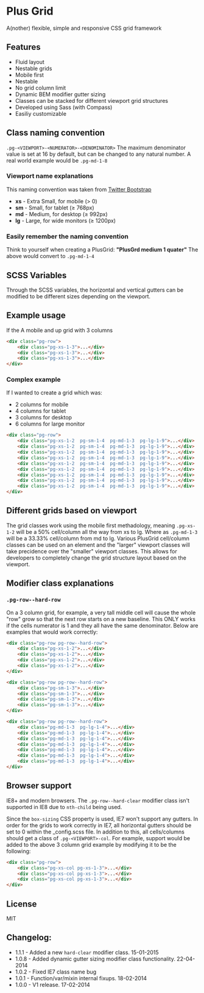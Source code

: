 # Plus Grid
A(nother) flexible, simple and responsive CSS grid framework

## Features
* Fluid layout
* Nestable grids
* Mobile first
* Nestable
* No grid column limit
* Dynamic BEM modifier gutter sizing
* Classes can be stacked for different viewport grid structures
* Developed using Sass (with Compass)
* Easiliy customizable

## Class naming convention
`.pg-<VIEWPORT>-<NUMERATOR>-<DENOMINATOR>`
The maximum denominator value is set at 16 by default, but can be changed to any natural number. A real world example would be `.pg-md-1-8`

### Viewport name explanations
This naming convention was taken from [Twitter Bootstrap](http://getbootstrap.com/)
* **xs** - Extra Small, for mobile (&gt; 0)
* **sm** - Small, for tablet (&ge; 768px)
* **md** - Medium, for desktop (&ge; 992px)
* **lg** - Large, for wide monitors (&ge; 1200px)

### Easily remember the naming convention
Think to yourself when creating a PlusGrid:
**"PlusGrd medium 1 quater"**
The above would convert to `.pg-md-1-4`

## SCSS Variables
Through the SCSS variables, the horizontal and vertical gutters can be modified to be different sizes depending on the viewport.

## Example usage
If the
A mobile and up grid with 3 columns
```html
<div class="pg-row">
    <div class="pg-xs-1-3">...</div>
    <div class="pg-xs-1-3">...</div>
    <div class="pg-xs-1-3">...</div>
</div>
```

### Complex example
If I wanted to create a grid which was:
* 2 columns for mobile
* 4 columns for tablet
* 3 columns for desktop
* 6 columns for large monitor

```html
<div class="pg-row">
    <div class="pg-xs-1-2  pg-sm-1-4  pg-md-1-3  pg-lg-1-9">...</div>
    <div class="pg-xs-1-2  pg-sm-1-4  pg-md-1-3  pg-lg-1-9">...</div>
    <div class="pg-xs-1-2  pg-sm-1-4  pg-md-1-3  pg-lg-1-9">...</div>
    <div class="pg-xs-1-2  pg-sm-1-4  pg-md-1-3  pg-lg-1-9">...</div>
    <div class="pg-xs-1-2  pg-sm-1-4  pg-md-1-3  pg-lg-1-9">...</div>
    <div class="pg-xs-1-2  pg-sm-1-4  pg-md-1-3  pg-lg-1-9">...</div>
    <div class="pg-xs-1-2  pg-sm-1-4  pg-md-1-3  pg-lg-1-9">...</div>
    <div class="pg-xs-1-2  pg-sm-1-4  pg-md-1-3  pg-lg-1-9">...</div>
    <div class="pg-xs-1-2  pg-sm-1-4  pg-md-1-3  pg-lg-1-9">...</div>
</div>
```

## Different grids based on viewport
The grid classes work using the mobile first methadology, meaning `.pg-xs-1-2` will be a 50% cell/column all the way from xs to lg. Where as `.pg-md-1-3` will be a 33.33% cell/column from md to lg. Various PlusGrid cell/column classes can be used on an element and the "larger" viewport classes will take precidence over the "smaller" viewport classes. This allows for developers to completely change the grid structure layout based on the viewport.

## Modifier class explanations
### `.pg-row--hard-row`
On a 3 column grid, for example, a very tall middle cell will cause the whole "row" grow so that the next row starts on a new baseline. This ONLY works if the cells numerator is 1 and they all have the same denominator. Below are examples that would work correctly:
```html
<div class="pg-row pg-row--hard-row">
    <div class="pg-xs-1-2">...</div>
    <div class="pg-xs-1-2">...</div>
    <div class="pg-xs-1-2">...</div>
    <div class="pg-xs-1-2">...</div>
</div>

<div class="pg-row pg-row--hard-row">
    <div class="pg-sm-1-3">...</div>
    <div class="pg-sm-1-3">...</div>
    <div class="pg-sm-1-3">...</div>
    <div class="pg-sm-1-3">...</div>
</div>

<div class="pg-row pg-row--hard-row">
    <div class="pg-md-1-3  pg-lg-1-4">...</div>
    <div class="pg-md-1-3  pg-lg-1-4">...</div>
    <div class="pg-md-1-3  pg-lg-1-4">...</div>
    <div class="pg-md-1-3  pg-lg-1-4">...</div>
    <div class="pg-md-1-3  pg-lg-1-4">...</div>
    <div class="pg-md-1-3  pg-lg-1-4">...</div>
    <div class="pg-md-1-3  pg-lg-1-4">...</div>
</div>
```
## Browser support
IE8+ and modern browsers.
The `.pg-row--hard-clear` modifier class isn't supported in IE8 due to `nth-child` being used.

Since the `box-sizing` CSS property is used, IE7 won't support any gutters. In order for the grids to work correctly in IE7, all horizontal gutters should be set to 0 within the _config.scss file. In addition to this, all cells/columns should get a class of `.pg-<VIEWPORT>-col`. For example, support would be added to the above 3 column grid example by modifying it to be the following:
```html
<div class="pg-row">
    <div class="pg-xs-col pg-xs-1-3">...</div>
    <div class="pg-xs-col pg-xs-1-3">...</div>
    <div class="pg-xs-col pg-xs-1-3">...</div>
</div>
```

## License
MIT

## Changelog:
* 1.1.1 - Added a new `hard-clear` modifier class. 15-01-2015
* 1.0.8 - Added dynamic gutter sizing modifier class functionality. 22-04-2014
* 1.0.2 - Fixed IE7 class name bug
* 1.0.1 - Function/var/mixin internal fixups. 18-02-2014
* 1.0.0 - V1 release. 17-02-2014

